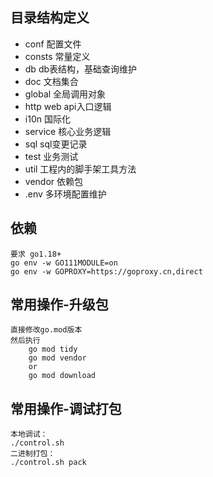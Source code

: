 ## 目录结构定义

- conf 配置文件
- consts 常量定义
- db   db表结构，基础查询维护
- doc  文档集合
- global 全局调用对象
- http web api入口逻辑
- i10n 国际化
- service 核心业务逻辑
- sql sql变更记录
- test 业务测试
- util 工程内的脚手架工具方法
- vendor 依赖包
- .env 多环境配置维护


## 依赖
```
要求 go1.18+
go env -w GO111MODULE=on
go env -w GOPROXY=https://goproxy.cn,direct
```

## 常用操作-升级包
```
直接修改go.mod版本
然后执行
    go mod tidy
    go mod vendor 
    or 
    go mod download
```

## 常用操作-调试打包
```
本地调试：
./control.sh
二进制打包：
./control.sh pack 
```